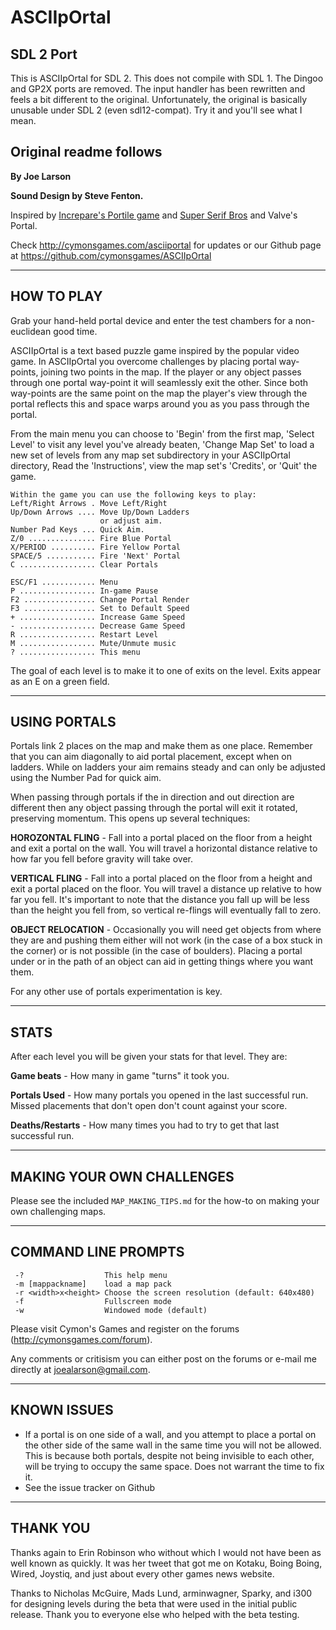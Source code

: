 # ASCIIpOrtal

## SDL 2 Port

This is ASCIIpOrtal for SDL 2.  This does not compile with SDL 1.  The Dingoo and GP2X ports are removed.
The input handler has been rewritten and feels a bit different to the original.  Unfortunately, the original is basically unusable under SDL 2 (even sdl12-compat).  Try it and you'll see what I mean.

## Original readme follows

**By Joe Larson**

**Sound Design by Steve Fenton.**

Inspired by [Increpare's Portile game](http://www.increpare.com/2008/11/portile/) and [Super Serif Bros](http://foon.co.uk/farcade/ssb/) and Valve's Portal.

Check http://cymonsgames.com/asciiportal for updates or our Github page
at https://github.com/cymonsgames/ASCIIpOrtal

---
## HOW TO PLAY

Grab your hand-held portal device and enter the test chambers for a
non-euclidean good time.

ASCIIpOrtal is a text based puzzle game inspired by the popular video game.
In ASCIIpOrtal you overcome challenges by placing portal way-points, joining
two points in the map. If the player or any object passes through one portal
way-point it will seamlessly exit the other. Since both way-points are the
same point on the map the player's view through the portal reflects this and
space warps around you as you pass through the portal.

From the main menu you can choose to 'Begin' from the first map, 'Select
Level' to visit any level you've already beaten, 'Change Map Set' to load a
new set of levels from any map set subdirectory in your ASCIIpOrtal
directory, Read the 'Instructions', view the map set's 'Credits', or 'Quit'
the game.
```
Within the game you can use the following keys to play:
Left/Right Arrows . Move Left/Right
Up/Down Arrows .... Move Up/Down Ladders
                    or adjust aim.
Number Pad Keys ... Quick Aim.
Z/0 ............... Fire Blue Portal
X/PERIOD .......... Fire Yellow Portal
SPACE/5 ........... Fire 'Next' Portal
C ................. Clear Portals

ESC/F1 ............ Menu
P ................. In-game Pause
F2 ................ Change Portal Render
F3 ................ Set to Default Speed
+ ................. Increase Game Speed
- ................. Decrease Game Speed
R ................. Restart Level
M ................. Mute/Unmute music
? ................. This menu
```
The goal of each level is to make it to one of exits on the level. Exits
appear as an E on a green field.

---
## USING PORTALS

Portals link 2 places on the map and make them as one place. Remember that
you can aim diagonally to aid portal placement, except when on ladders. While
on ladders your aim remains steady and can only be adjusted using the Number
Pad for quick aim.

When passing through portals if the in direction and out direction are
different then any object passing through the portal will exit it rotated,
preserving momentum. This opens up several techniques:

**HOROZONTAL FLING** - Fall into a portal placed on the floor from a height and
exit a portal on the wall. You will travel a horizontal distance relative to
how far you fell before gravity will take over.

**VERTICAL FLING** - Fall into a portal placed on the floor from a height and
exit a portal placed on the floor. You will travel a distance up relative to
how far you fell. It's important to note that the distance you fall up will
be less than the height you fell from, so vertical re-flings will eventually
fall to zero.

**OBJECT RELOCATION** - Occasionally you will need get objects from where they
are and pushing them either will not work (in the case of a box stuck in the
corner) or is not possible (in the case of boulders). Placing a portal under
or in the path of an object can aid in getting things where you want them.

For any other use of portals experimentation is key.

---
## STATS

After each level you will be given your stats for that level. They are:

**Game beats** - How many in game "turns" it took you.

**Portals Used** - How many portals you opened in the last successful run. Missed
               placements that don't open don't count against your score.

**Deaths/Restarts** - How many times you had to try to get that last successful run.

---
## MAKING YOUR OWN CHALLENGES

Please see the included `MAP_MAKING_TIPS.md` for the how-to on making your own
challenging maps.

---
## COMMAND LINE PROMPTS

```
 -?                  This help menu
 -m [mappackname]    load a map pack
 -r <width>x<height> Choose the screen resolution (default: 640x480)
 -f                  Fullscreen mode
 -w                  Windowed mode (default)
```
Please visit Cymon's Games and register on the forums
(http://cymonsgames.com/forum).

Any comments or critisism you can either post on the forums or e-mail me
directly at joealarson@gmail.com.

---
## KNOWN ISSUES

* If a portal is on one side of a wall, and you attempt to place a portal on
  the other side of the same wall in the same time you will not be allowed.
  This is because both portals, despite not being invisible to each other,
  will be trying to occupy the same space. Does not warrant the time to fix it.
* See the issue tracker on Github

---
## THANK YOU

Thanks again to Erin Robinson who without which I would not have been as well
known as quickly. It was her tweet that got me on Kotaku, Boing Boing, Wired,
Joystiq, and just about every other games news website.

Thanks to Nicholas McGuire, Mads Lund, arminwagner, Sparky, and i300 for
designing levels during the beta that were used in the initial public
release. Thank you to everyone else who helped with the beta testing.
